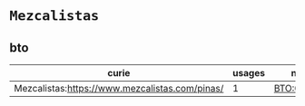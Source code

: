 # `Mezcalistas`

## bto

| curie                                          |   usages | nodes                                             |
|------------------------------------------------|----------|---------------------------------------------------|
| Mezcalistas:https://www.mezcalistas.com/pinas/ |        1 | [BTO:0006519](https://bioregistry.io/BTO:0006519) |

